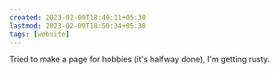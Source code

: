 ```yaml
---
created: 2023-02-09T18:49:11+05:30
lastmod: 2023-02-09T18:50:34+05:30
tags: [website]
---
```


Tried to make a page for hobbies (it's halfway done), I'm getting rusty.
